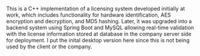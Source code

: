 This is a C++ implementation of a licensing system developed initially at work, which includes functionality for hardware identification, AES encryption and decryption, and MD5 hashing. 
Later, it was upgraded into a backend system using Spring Boot and MySQL allowing real-time validation with the license information stored at database in the company server side for deployment. 
I put the inital desktop version here since this is not being used by the client or the company.
